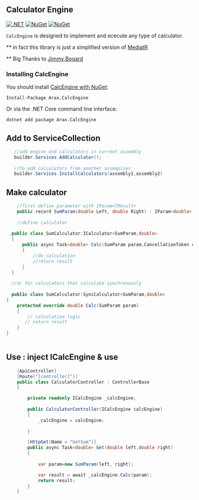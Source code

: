 






## Calculator Engine
[![.NET](https://github.com/araxis/CalculatorEngine/actions/workflows/dotnet.yml/badge.svg)](https://github.com/araxis/CalculatorEngine/actions/workflows/dotnet.yml)
[![NuGet](https://img.shields.io/nuget/vpre/Arax.CalcEngine.svg)](https://www.nuget.org/packages/Arax.CalcEngine)
[![NuGet](https://img.shields.io/nuget/dt/Arax.CalcEngine.svg)](https://www.nuget.org/packages/Arax.CalcEngine) 

`CalcEngine` is designed to implement and ececute any type of calculator.

** in fact this library is just a simplified version of [MediatR](https://github.com/jbogard/MediatR)

** Big Thanks to [Jimmy Bogard](https://github.com/jbogard)


### Installing CalcEngine

You should install [CalcEngine with NuGet](https://www.nuget.org/packages/Arax.CalcEngine):

    Install-Package Arax.CalcEngine
    
Or via the .NET Core command line interface:

    dotnet add package Arax.CalcEngine
    
    
## Add to ServiceCollection
```csharp
   //add engine and calculators in current assembly
   builder.Services.AddCalculator();
   
   //to add calculators from another assemplies
   builder.Services.InstallCalculators(assembly1,assembly2)
```
##  Make calculator 
```csharp
    //first define parameter with IParam<TResult>
    public record SumParam(double Left, double Right) : IParam<double>;
    
    //define calculator
    
  public class SumCalculator:ICalculator<SumParam,double>
  {
      public async Task<double> Calc(SumParam param,CancellationToken cancellationToken)
      {
          //do calculation 
          //return result
      }
  }
  
  //or for calculators that calculate synchronously
  
  public class SumCalculator:SyncCalculator<SumParam,double>
{
    protected override double Calc(SumParam param)
    {
        // calculation logic
       // return result
    }
}
  
```
## Use : inject ICalcEngine & use
```csharp
    [ApiController]
    [Route("[controller]")]
    public class CalculatorController : ControllerBase
    {

        private readonly ICalcEngine _calcEngine;
  
        public CalculatorController(ICalcEngine calcEngine)
        {
            _calcEngine = calcEngine;
         
        }

        [HttpGet(Name = "GetSum")]
        public async Task<double> Get(double left,double right)
        {
         
            var param=new SumParam(left, right);

            var result = await _calcEngine.Calc(param);
            return result;
        }
    }
```
